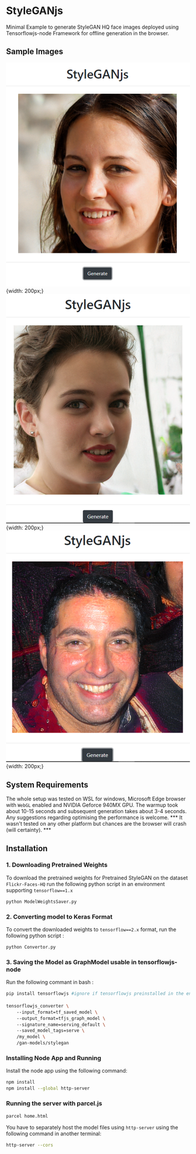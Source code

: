 # StyleGANjs

Minimal Example to generate StyleGAN HQ face images deployed using Tensorflowjs-node Framework for offline generation in the browser.

## Sample Images

![Image 1](/images/image1.png){width: 200px;}
![Image 2](/images/image2.png){width: 200px;}
![Image 3](/images/image3.png){width: 200px;}


## System Requirements
The whole setup was tested on WSL for windows, Microsoft Edge browser with `WebGL` enabled and NVIDIA Geforce 940MX GPU. The warmup took about 10-15 seconds and subsequent generation takes about 3-4 seconds. Any suggestions regarding optimising the performance is welcome. *** It wasn't tested on any other platform but chances are the browser will crash (will certainty). ***

## Installation

### 1. Downloading Pretrained Weights 
To download the pretrained weights for Pretrained StyleGAN on the dataset `Flickr-Faces-HQ` run the following python script in an environment supporting `tensorflow==1.x`
```bash
python ModelWeightsSaver.py
```

### 2. Converting model to Keras Format

To convert the downloaded weights to `tensorflow==2.x` format, run the following python script : 
```bash
python Convertor.py
```

### 3. Saving the Model as GraphModel usable in tensorflowjs-node

Run the following commant in bash :

```bash
pip install tensorflowjs #ignore if tensorflowjs preinstalled in the environment

tensorflowjs_converter \ 
	--input_format=tf_saved_model \ 
	--output_format=tfjs_graph_model \ 
	--signature_name=serving_default \ 
	--saved_model_tags=serve \
	/my_model \
	/gan-models/stylegan
```

### Installing Node App and Running 
Install the node app using the following command:

```bash
npm install
npm install --global http-server
```

### Running the server with parcel.js

```bash
parcel home.html
```

You have to separately host the model files using `http-server` using the following command in another terminal:

```bash
http-server --cors
```




